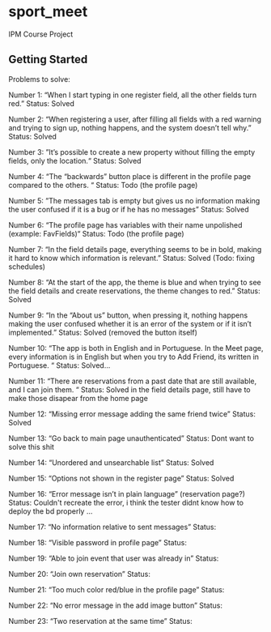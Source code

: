 # sport_meet

IPM Course Project

## Getting Started

Problems to solve:

Number 1: “When I start typing in one register field, all the other fields turn red.”
Status: Solved

Number 2: “When registering a user, after filling all fields with a red warning and trying to sign up, nothing happens, and the system doesn’t tell why.”
Status: Solved

Number 3: ”It’s possible to create a new property without filling the empty fields, only the location.“
Status: Solved

Number 4: “The “backwards” button place is different in the profile page compared to the others. “
Status: Todo (the profile page)

Number 5: ”The messages tab is empty but gives us no information making the user confused if it is a bug or if he has no messages”
Status: Solved

Number 6: “The profile page has variables with their name unpolished (example: FavFields)“
Status: Todo (the profile page)

Number 7: “In the field details page, everything seems to be in bold, making it hard to know which information is relevant.”
Status: Solved (Todo: fixing schedules)

Number 8: “At the start of the app, the theme is blue and when trying to see the field details and create reservations, the theme changes to red.”
Status: Solved

Number 9: “In the “About us” button, when pressing it, nothing happens making the user confused whether it is an error of the system or if it isn’t implemented.”
Status: Solved (removed the button itself)

Number 10: “The app is both in English and in Portuguese. In the Meet page, every information is in English but when you try to Add Friend, its written in Portuguese. “
Status: Solved...

Number 11: “There are reservations from a past date that are still available, and I can join them. “
Status: Solved in the field details page, still have to make those disapear from the home page

Number 12: “Missing error message adding the same friend twice”
Status: Solved

Number 13: “Go back to main page unauthenticated”
Status: Dont want to solve this shit

Number 14: “Unordered and unsearchable list”
Status: Solved

Number 15: “Options not shown in the register page”
Status: Solved

Number 16: “Error message isn’t in plain language” (reservation page?)
Status: Couldn't recreate the error, i think the tester didnt know how to deploy the bd properly ...

Number 17: “No information relative to sent messages”
Status:

Number 18: “Visible password in profile page”
Status:

Number 19: “Able to join event that user was already in”
Status:

Number 20: “Join own reservation”
Status:

Number 21: “Too much color red/blue in the profile page”
Status:

Number 22: “No error message in the add image button”
Status:

Number 23: “Two reservation at the same time”
Status:
